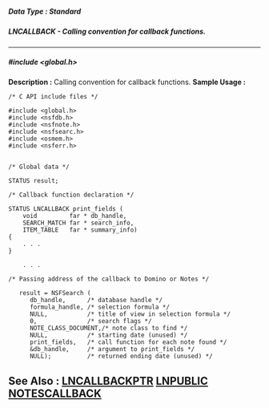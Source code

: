 ##### Data Type : Standard
##### LNCALLBACK - Calling convention for callback functions.
---
##### #include <global.h>
**Description :**
Calling convention for callback functions.
**Sample Usage :**
```
/* C API include files */

#include <global.h>
#include <nsfdb.h>
#include <nsfnote.h>
#include <nsfsearc.h>
#include <osmem.h>
#include <nsferr.h>


/* Global data */

STATUS result;

/* Callback function declaration */

STATUS LNCALLBACK print_fields (
    void         far * db_handle,
    SEARCH_MATCH far * search_info,
    ITEM_TABLE   far * summary_info)
{
    . . .
}

    . . .

/* Passing address of the callback to Domino or Notes */

   result = NSFSearch (
      db_handle,      /* database handle */
      formula_handle, /* selection formula */
      NULL,           /* title of view in selection formula */
      0,              /* search flags */
      NOTE_CLASS_DOCUMENT,/* note class to find */
      NULL,           /* starting date (unused) */
      print_fields,   /* call function for each note found */
      &db_handle,     /* argument to print_fields */
      NULL);          /* returned ending date (unused) */
```
**See Also :**
[LNCALLBACKPTR](D:/md_files/LNCALLBACKPTR.md)
[LNPUBLIC](D:/md_files/LNPUBLIC.md)
[NOTESCALLBACK](D:/md_files/NOTESCALLBACK.md)
---
